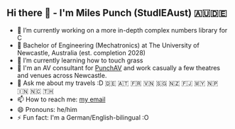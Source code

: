 ## Hi there 👋 - I'm Miles Punch (StudIEAust) 🇦🇺🇩🇪

- 🔭 I’m currently working on a more in-depth complex numbers library for C
- 📖 Bachelor of Engineering (Mechatronics) at The University of Newcastle, Australia (est. completion 2028)
- 🌱 I’m currently learning how to touch grass
- 💼 I'm an AV consultant for [PunchAV](https://punchav.com) and work casually a few theatres and venues across Newcastle.
- 💬 Ask me about my travels :D 🇩🇪 🇦🇹 🇫🇷 🇻🇳 🇸🇬 🇳🇿 🇫🇯 🇲🇾 🇳🇵 🇮🇳 🇳🇨 🇹🇭
- 📫 How to reach me: [my email](mailto:miles@punchav.com)
- 😄 Pronouns: he/him
- ⚡ Fun fact: I'm a German/English-bilingual :O
